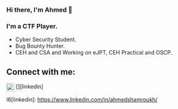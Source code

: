 ### Hi there, I'm Ahmed 👋

<!--
**A70xa/A70xa** is a ✨ _special_ ✨ repository because its `README.md` (this file) appears on your GitHub profile. -->

### I'm a CTF Player.
- Cyber Security Student.
- Bug Bounty Hunter.
- CEH and CSA and Working on eJPT, CEH Practical and OSCP.

## Connect with me:
[<img align="left" alt="a7Shamroukh | Linkedin" width="22px" src="https://cdn.jsdelivr.net/npm/simple-icons@v5/icons/linkedin.svg" />][linkedin]
<br />
<br />
l6[linkedin]: https://www.linkedin.com/in/ahmedshamroukh/
